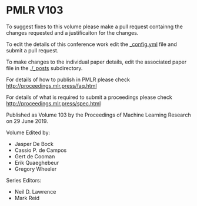 # PMLR V103

To suggest fixes to this volume please make a pull request containng the changes requested and a justificaiton for the changes.

To edit the details of this conference work edit the [_config.yml](./_config.yml) file and submit a pull request.

To make changes to the individual paper details, edit the associated paper file in the [./_posts](./_posts) subdirectory.

For details of how to publish in PMLR please check http://proceedings.mlr.press/faq.html

For details of what is required to submit a proceedings please check http://proceedings.mlr.press/spec.html



Published as Volume 103 by the Proceedings of Machine Learning Research on 29 June 2019.

Volume Edited by:
  * Jasper De Bock
  * Cassio P. de Campos
  * Gert de Cooman
  * Erik Quaeghebeur
  * Gregory Wheeler

Series Editors:
  * Neil D. Lawrence
  * Mark Reid
